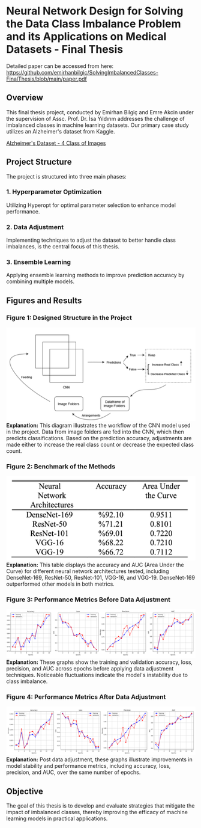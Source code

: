 # Neural Network Design for Solving the Data Class Imbalance Problem and its Applications on Medical Datasets - Final Thesis

Detailed paper can be accessed from here: https://github.com/emirhanbilgic/SolvingImbalancedClasses-FinalThesis/blob/main/paper.pdf

## Overview
This final thesis project, conducted by Emirhan Bilgiç and Emre Akcin under the supervision of Assc. Prof. Dr. İsa Yıldırım addresses the challenge of imbalanced classes in machine learning datasets. Our primary case study utilizes an Alzheimer's dataset from Kaggle.

[Alzheimer's Dataset - 4 Class of Images](https://www.kaggle.com/datasets/tourist55/alzheimers-dataset-4-class-of-images)

## Project Structure
The project is structured into three main phases:

### 1. Hyperparameter Optimization
Utilizing Hyperopt for optimal parameter selection to enhance model performance.

### 2. Data Adjustment
Implementing techniques to adjust the dataset to better handle class imbalances, is the central focus of this thesis.

### 3. Ensemble Learning
Applying ensemble learning methods to improve prediction accuracy by combining multiple models.

## Figures and Results

### Figure 1: Designed Structure in the Project
![Designed Structure in the Project](figures/figure1.png)
**Explanation:** This diagram illustrates the workflow of the CNN model used in the project. Data from image folders are fed into the CNN, which then predicts classifications. Based on the prediction accuracy, adjustments are made either to increase the real class count or decrease the expected class count.

### Figure 2: Benchmark of the Methods
![Benchmark of the Methods](figures/figure2.png)
**Explanation:** This table displays the accuracy and AUC (Area Under the Curve) for different neural network architectures tested, including DenseNet-169, ResNet-50, ResNet-101, VGG-16, and VGG-19. DenseNet-169 outperformed other models in both metrics.

### Figure 3: Performance Metrics Before Data Adjustment
![Performance Metrics Before Data Adjustment](figures/figure3.png)
**Explanation:** These graphs show the training and validation accuracy, loss, precision, and AUC across epochs before applying data adjustment techniques. Noticeable fluctuations indicate the model's instability due to class imbalance.

### Figure 4: Performance Metrics After Data Adjustment
![Performance Metrics After Data Adjustment](figures/figure4.png)
**Explanation:** Post data adjustment, these graphs illustrate improvements in model stability and performance metrics, including accuracy, loss, precision, and AUC, over the same number of epochs.

## Objective
The goal of this thesis is to develop and evaluate strategies that mitigate the impact of imbalanced classes, thereby improving the efficacy of machine learning models in practical applications.
